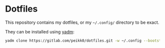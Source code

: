 # Dotfiles

This repository contains my dotfiles, or my `~/.config/` directory to be exact.

They can be installed using [yadm](https://yadm.io/):

```sh
yadm clone https://gitlab.com/peikk0/dotfiles.git -w ~/.config --bootstrap
```
